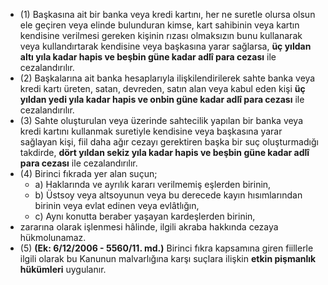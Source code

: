 - (1) Başkasına ait bir banka veya kredi kartını, her ne suretle olursa olsun ele geçiren veya elinde bulunduran kimse, kart sahibinin veya kartın kendisine verilmesi gereken kişinin rızası olmaksızın bunu kullanarak veya kullandırtarak kendisine veya başkasına yarar sağlarsa, **üç yıldan altı yıla kadar hapis ve beşbin güne kadar adlî para cezası** ile cezalandırılır. 
- (2) Başkalarına ait banka hesaplarıyla ilişkilendirilerek sahte banka veya kredi kartı üreten, satan, devreden, satın alan veya kabul eden kişi **üç yıldan yedi yıla kadar hapis ve onbin güne kadar adlî para cezası** ile cezalandırılır.
- (3) Sahte oluşturulan veya üzerinde sahtecilik yapılan bir banka veya kredi kartını kullanmak suretiyle kendisine veya başkasına yarar sağlayan kişi, fiil daha ağır cezayı gerektiren başka bir suç oluşturmadığı takdirde, **dört yıldan sekiz yıla kadar hapis ve beşbin güne kadar adlî para cezası** ile cezalandırılır.
- (4) Birinci fıkrada yer alan suçun;
	- a) Haklarında ve ayrılık kararı verilmemiş eşlerden birinin,
	- b) Üstsoy veya altsoyunun veya bu derecede kayın hısımlarından birinin veya evlat edinen veya evlâtlığın,
	- c) Aynı konutta beraber yaşayan kardeşlerden birinin, 
- zararına olarak işlenmesi hâlinde, ilgili akraba hakkında cezaya hükmolunamaz.
- (5) **(Ek: 6/12/2006 - 5560/11. md.)** Birinci fıkra kapsamına giren fiillerle ilgili olarak bu Kanunun malvarlığına karşı suçlara ilişkin **etkin pişmanlık hükümleri** uygulanır.